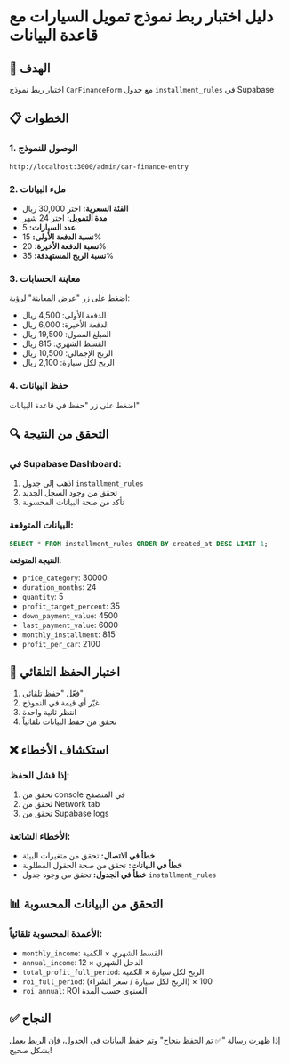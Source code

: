 # دليل اختبار ربط نموذج تمويل السيارات مع قاعدة البيانات

## 🎯 الهدف
اختبار ربط نموذج `CarFinanceForm` مع جدول `installment_rules` في Supabase

## 📋 الخطوات

### 1. الوصول للنموذج
```
http://localhost:3000/admin/car-finance-entry
```

### 2. ملء البيانات
- **الفئة السعرية:** اختر 30,000 ريال
- **مدة التمويل:** اختر 24 شهر
- **عدد السيارات:** 5
- **نسبة الدفعة الأولى:** 15%
- **نسبة الدفعة الأخيرة:** 20%
- **نسبة الربح المستهدفة:** 35%

### 3. معاينة الحسابات
اضغط على زر "عرض المعاينة" لرؤية:
- الدفعة الأولى: 4,500 ريال
- الدفعة الأخيرة: 6,000 ريال
- المبلغ الممول: 19,500 ريال
- القسط الشهري: 815 ريال
- الربح الإجمالي: 10,500 ريال
- الربح لكل سيارة: 2,100 ريال

### 4. حفظ البيانات
اضغط على زر "حفظ في قاعدة البيانات"

## 🔍 التحقق من النتيجة

### في Supabase Dashboard:
1. اذهب إلى جدول `installment_rules`
2. تحقق من وجود السجل الجديد
3. تأكد من صحة البيانات المحسوبة

### البيانات المتوقعة:
```sql
SELECT * FROM installment_rules ORDER BY created_at DESC LIMIT 1;
```

**النتيجة المتوقعة:**
- `price_category`: 30000
- `duration_months`: 24
- `quantity`: 5
- `profit_target_percent`: 35
- `down_payment_value`: 4500
- `last_payment_value`: 6000
- `monthly_installment`: 815
- `profit_per_car`: 2100

## 🧪 اختبار الحفظ التلقائي

1. فعّل "حفظ تلقائي"
2. غيّر أي قيمة في النموذج
3. انتظر ثانية واحدة
4. تحقق من حفظ البيانات تلقائياً

## ❌ استكشاف الأخطاء

### إذا فشل الحفظ:
1. تحقق من console في المتصفح
2. تحقق من Network tab
3. تحقق من Supabase logs

### الأخطاء الشائعة:
- **خطأ في الاتصال:** تحقق من متغيرات البيئة
- **خطأ في البيانات:** تحقق من صحة الحقول المطلوبة
- **خطأ في الجدول:** تحقق من وجود جدول `installment_rules`

## 📊 التحقق من البيانات المحسوبة

### الأعمدة المحسوبة تلقائياً:
- `monthly_income`: القسط الشهري × الكمية
- `annual_income`: الدخل الشهري × 12
- `total_profit_full_period`: الربح لكل سيارة × الكمية
- `roi_full_period`: (الربح لكل سيارة / سعر الشراء) × 100
- `roi_annual`: ROI السنوي حسب المدة

## ✅ النجاح
إذا ظهرت رسالة "✅ تم الحفظ بنجاح" وتم حفظ البيانات في الجدول، فإن الربط يعمل بشكل صحيح! 